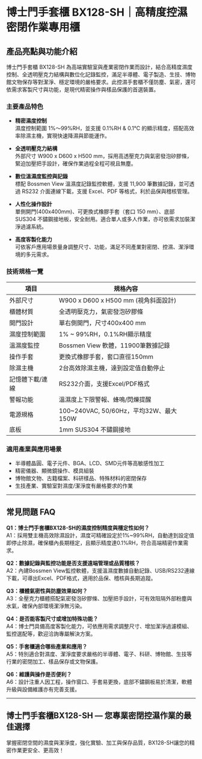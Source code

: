# 博士門手套櫃 BX128-SH｜高精度控濕密閉作業專用櫃

## 產品亮點與功能介紹

博士門手套櫃 BX128-SH 為高端實驗室與產業密閉作業而設計，結合高精度濕度控制、全透明壓克力結構與數位化記錄監控，滿足半導體、電子製造、生技、博物館文物保存等對潔淨、穩定環境的嚴格要求。此控濕手套櫃不僅防塵、氣密，還可依需求客製尺寸與功能，是現代精密操作與樣品保護的首選裝置。

### 主要產品特色

- **精密濕度控制**  
  濕度控制範圍 1%～99%RH，並支援 0.1%RH & 0.1℃ 的顯示精度，搭配高效率除濕主機，實現快速降濕與節能運作。

- **全透明壓克力結構**  
  外部尺寸 W900 x D600 x H500 mm，採用高透壓克力與氣密發泡矽膠條，緊迫加壓把手設計，確保作業過程全程可視且無塵。

- **數位溫濕度監控與記錄**  
  標配 Bossmen View 溫濕度記錄監控軟體，支援 11,900 筆數據記錄，並可透過 RS232 介面連線下載，支援 Excel、PDF 等格式，利於品保與稽核管理。

- **人性化操作設計**  
  單側開門(400x400mm)、可更換式橡膠手套（套口 150 mm）、底部 SUS304 不鏽鋼接地板，安全耐用。適合單人或多人作業，亦可依需求加裝潔淨過濾系統。

- **高度客製化能力**  
  可依客戶應用場景量身調整尺寸、功能，滿足不同產業對密閉、控濕、潔淨環境的多元需求。

### 技術規格一覽

| 項目             | 規格內容                                |
|------------------|----------------------------------------|
| 外部尺寸         | W900 x D600 x H500 mm (視角斜面設計)   |
| 櫃體材質         | 全透明壓克力，氣密發泡矽膠條            |
| 開門設計         | 單右側開門，尺寸400x400 mm              |
| 濕度控制範圍     | 1% ~ 99%RH，0.1%RH顯示精度              |
| 溫濕度監控       | Bossmen View 軟體，11900筆數據記錄      |
| 操作手套         | 更換式橡膠手套，套口直徑150mm            |
| 除濕主機         | 2台高效除濕主機，達到設定值自動停止      |
| 記憶體下載/連線  | RS232介面，支援Excel/PDF格式             |
| 警報功能         | 溫濕度上下限警報、蜂鳴/閃爍提醒           |
| 電源規格         | 100~240VAC, 50/60Hz，平均32W、最大150W   |
| 底板             | 1mm SUS304 不鏽鋼接地                    |

### 適用產業與應用場景

- 半導體晶圓、電子元件、BGA、LCD、SMD元件等高敏感性加工
- 精密儀器、顯微鏡操作、模具組裝
- 博物館文物、古籍檔案、科研樣品、特殊材料的密閉保存
- 生技產業、實驗室對濕度/潔淨度有嚴格要求的作業

---

## 常見問題 FAQ

**Q1：博士門手套櫃BX128-SH的濕度控制精度與穩定性如何？**  
A1：採用雙主機高效除濕設計，濕度可精確設定於1%~99%RH，自動達到設定值即停止除濕，確保櫃內長期穩定，且顯示精度達0.1%RH，符合高端精密作業需求。

**Q2：數據記錄與監控功能是否支援遠端管理或品質稽核？**  
A2：內建Bossmen View監控軟體，支援溫濕度數據自動記錄、USB/RS232連線下載，可導出Excel、PDF格式，適用於品保、稽核與長期追蹤。

**Q3：櫃體氣密性與防塵效果如何？**  
A3：全壓克力櫃體搭配氣密發泡矽膠條、加壓把手設計，可有效阻隔外部粉塵與水氣，確保內部環境潔淨無污染。

**Q4：是否能客製尺寸或增加特殊功能？**  
A4：博士門具備高度客製化能力，可依應用需求調整尺寸、增加潔淨過濾模組、監控選配等，歡迎洽詢專屬解決方案。

**Q5：手套櫃適合哪些產業和應用？**  
A5：特別適合對濕度、潔淨度要求嚴格的半導體、電子、科研、博物館、生技等行業的密閉加工、樣品保存或文物保護。

**Q6：維護與操作是否便利？**  
A6：設計注重人因工程，操作窗口、手套易更換，底部不鏽鋼板易於清潔，軟體升級與設備維護亦有完善支援。

---

## 博士門手套櫃BX128-SH — 您專業密閉控濕作業的最佳選擇

掌握密閉空間的濕度與潔淨度，強化實驗、加工與保存品質，BX128-SH讓您的精密作業更安全、更高效！
